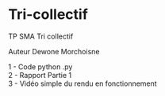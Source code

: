 # Tri-collectif
TP SMA Tri collectif 

Auteur Dewone Morchoisne

1 - Code python .py  
2 - Rapport Partie 1  
3 - Vidéo simple du rendu en fonctionnement

